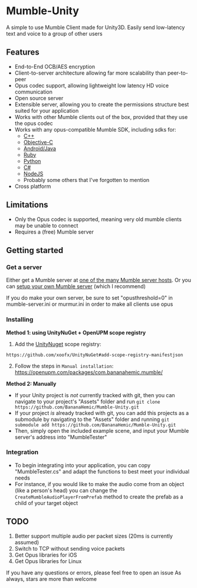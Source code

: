 # Mumble-Unity

A simple to use Mumble Client made for Unity3D.
Easily send low-latency text and voice to a group of other users

## Features

* End-to-End OCB/AES encryption
* Client-to-server architecture allowing far more scalability than peer-to-peer
* Opus codec support, allowing lightweight low latency HD voice communication
* Open source server
* Extensible server, allowing you to create the permissions structure best suited for your application
* Works with other Mumble clients out of the box, provided that they use the opus codec
* Works with any opus-compatible Mumble SDK, including sdks for:
  * [C++](https://github.com/mumble-voip/mumble)
  * [Objective-C](https://github.com/mumble-voip/mumblekit)
  * [Android/Java](https://github.com/pcgod/mumble-android)
  * [Ruby](https://github.com/mattvperry/mumble-ruby)
  * [Python](https://github.com/frymaster/mumbleclient)
  * [C#](https://github.com/martindevans/MumbleSharp)
  * [NodeJS](https://github.com/Rantanen/node-mumble)
  * Probably some others that I've forgotten to mention
* Cross platform

## Limitations

* Only the Opus codec is supported, meaning very old mumble clients may be unable to connect
* Requires a (free) Mumble server

## Getting started

### Get a server

   Either get a Mumble server at [one of the many Mumble server hosts](https://wiki.mumble.info/wiki/Hosters).
Or you can [setup your own Mumble server](https://wiki.mumble.info/wiki/Installing_Mumble) (which I recommend)

   If you do make your own server, be sure to set "opusthreshold=0" in mumble-server.ini or murmur.ini in order to make all clients use opus

### Installing

**Method 1: using UnityNuGet + OpenUPM scope registry**

1. Add the [UnityNuget](https://github.com/xoofx/UnityNuGet) scope registry:

```
https://github.com/xoofx/UnityNuGet#add-scope-registry-manifestjson
```

2. Follow the steps in `Manual installation`: https://openupm.com/packages/com.bananahemic.mumble/

**Method 2: Manually**

   * If your Unity project is *not* currently tracked with git, then you can navigate to your project's "Assets" folder and run
   `git clone https://github.com/BananaHemic/Mumble-Unity.git`
   * If your project *is* already tracked with git, you can add this projects as a submodule by navigating to the "Assets" folder and running
   `git submodule add https://github.com/BananaHemic/Mumble-Unity.git`
   * Then, simply open the included example scene, and input your Mumble server's address into "MumbleTester"

### Integration

   * To begin integrating into your application, you can copy "MumbleTester.cs" and adapt the functions to best meet your individual needs
   * For instance, if you would like to make the audio come from an object (like a person's head) you can change the `CreateMumbleAudioPlayerFromPrefab` method to create the prefab as a child of your target object

## TODO

1. Better support multiple audio per packet sizes (20ms is currently assumed)
2. Switch to TCP without sending voice packets
3. Get Opus libraries for iOS
4. Get Opus libraries for Linux

If you have any questions or errors, please feel free to open an issue
As always, stars are more than welcome

